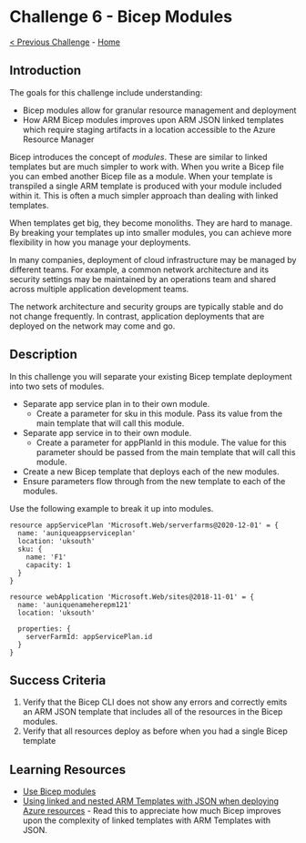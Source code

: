 # Challenge 6 - Bicep Modules

[< Previous Challenge](./Bicep-Challenge-06.md) - [Home](../README.md) 

## Introduction

The goals for this challenge include understanding:
- Bicep modules allow for granular resource management and deployment
- How ARM Bicep modules improves upon ARM JSON linked templates which require staging artifacts in a location accessible to the Azure Resource Manager

Bicep introduces the concept of *modules*. These are similar to linked templates but are much simpler to work with. When you write a Bicep file you can embed another Bicep file as a module. When your template is transpiled a single ARM template is produced with your module included within it. This is often a much simpler approach than dealing with linked templates.

When templates get big, they become monoliths. They are hard to manage.  By breaking your templates up into smaller modules, you can achieve more flexibility in how you manage your deployments.

In many companies, deployment of cloud infrastructure may be managed by different teams. For example, a common network architecture and its security settings may be maintained by an operations team and shared across multiple application development teams.

The network architecture and security groups are typically stable and do not change frequently. In contrast, application deployments that are deployed on the network may come and go.

## Description

In this challenge you will separate your existing Bicep template deployment into two sets of modules. 

- Separate app service plan in to their own module.
  - Create a parameter for sku in this module. Pass its value from the main template that will call this module.
- Separate app service in to their own module.
  - Create a parameter for appPlanId in this module. The value for this parameter should be passed from the main template that will call this module.
- Create a new Bicep template that deploys each of the new modules.
- Ensure parameters flow through from the new template to each of the modules.

Use the following example to break it up into modules.

```bicep
resource appServicePlan 'Microsoft.Web/serverfarms@2020-12-01' = {
  name: 'auniqueappserviceplan'
  location: 'uksouth'
  sku: {
    name: 'F1'
    capacity: 1
  }
}

resource webApplication 'Microsoft.Web/sites@2018-11-01' = {
  name: 'auniquenameherepm121'
  location: 'uksouth'
 
  properties: {
    serverFarmId: appServicePlan.id
  }
}

```

## Success Criteria

1. Verify that the Bicep CLI does not show any errors and correctly emits an ARM JSON template that includes all of the resources in the Bicep modules.
1. Verify that all resources deploy as before when you had a single Bicep template

## Learning Resources

- [Use Bicep modules](https://docs.microsoft.com/en-us/azure/azure-resource-manager/bicep/modules)
- [Using linked and nested ARM Templates with JSON when deploying Azure resources](https://docs.microsoft.com/en-us/azure/azure-resource-manager/templates/linked-templates) - Read this to appreciate how much Bicep improves upon the complexity of linked templates with ARM Templates with JSON.

